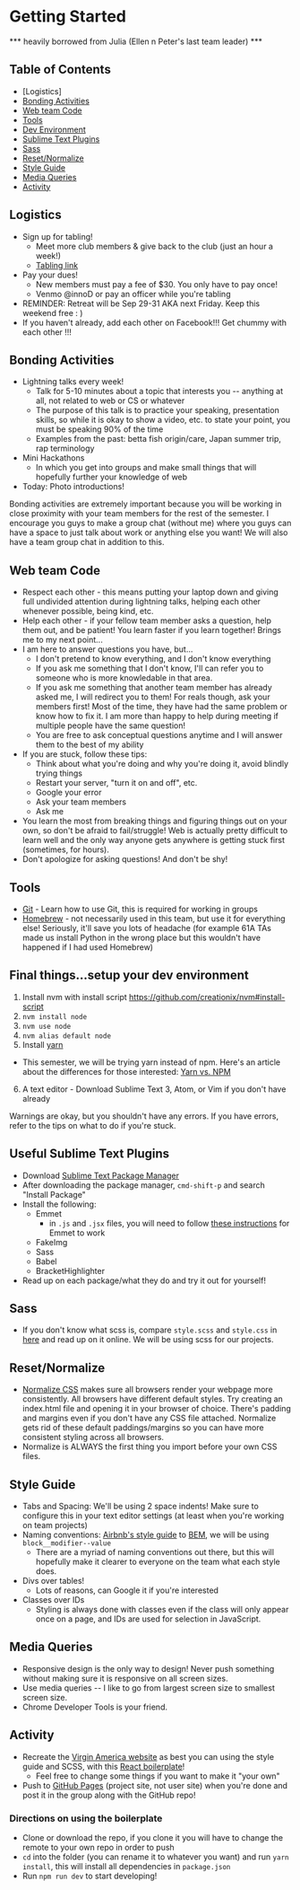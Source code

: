 # Getting Started

*** heavily borrowed from Julia (Ellen n Peter's last team leader) ***

## Table of Contents
* [Logistics]
* [Bonding Activities](#bonding)
* [Web team Code](#code)
* [Tools](#tools)
* [Dev Environment](#dev)
* [Sublime Text Plugins](#sublime)
* [Sass](#sass)
* [Reset/Normalize](#reset)
* [Style Guide](#style)
* [Media Queries](#media)
* [Activity](#activity)

## Logistics <a name="logistics"></a>
* Sign up for tabling!
  * Meet more club members & give back to the club (just an hour a week!)
  * [Tabling link](http://tiny.cc/tubbling)
* Pay your dues!
  * New members must pay a fee of $30. You only have to pay once!
  * Venmo @innoD or pay an officer while you're tabling
* REMINDER: Retreat will be Sep 29-31 AKA next Friday. Keep this weekend free : ) 
* If you haven't already, add each other on Facebook!!! Get chummy with each other !!!


## Bonding Activities <a name="bonding"></a>
* Lightning talks every week!
  * Talk for 5-10 minutes about a topic that interests you -- anything at all, not related to web or CS or whatever
  * The purpose of this talk is to practice your speaking, presentation skills, so while it is okay
    to show a video, etc. to state your point, you must be speaking 90% of the time
  * Examples from the past: betta fish origin/care, Japan summer trip, rap terminology
* Mini Hackathons
  * In which you get into groups and make small things that will hopefully further your knowledge
    of web
* Today: Photo introductions!

Bonding activities are extremely important because you will be working in close proximity with your
team members for the rest of the semester.  I encourage you guys to make a group chat (without me)
where you guys can have a space to just talk about work or anything else you want!  We will also have
a team group chat in addition to this.

## Web team Code <a name="code"></a>
* Respect each other - this means putting your laptop down and giving full undivided attention during
  lightning talks, helping each other whenever possible, being kind, etc.
* Help each other - if your fellow team member asks a question, help them out, and be patient!
  You learn faster if you learn together!  Brings me to my next point...
* I am here to answer questions you have, but...
  * I don't pretend to know everything, and I don't know everything
  * If you ask me something that I don't know, I'll can  refer you to
    someone who is more knowledable in that area.
  * If you ask me something that another team member has already asked me, I will redirect you to
    them! For reals though, ask your members first! Most of the time, they have
    had the same problem or know how to fix it. I am more than happy to help during meeting if 
    multiple people have the same question!
  * You are free to ask conceptual questions anytime and I will answer them to the best of my ability
* If you are stuck, follow these tips:
  * Think about what you're doing and why you're doing it, avoid blindly trying things
  * Restart your server, "turn it on and off", etc.
  * Google your error
  * Ask your team members
  * Ask me
* You learn the most from breaking things and figuring things out on your own, so don't be afraid to
  fail/struggle! Web is actually pretty difficult to learn well and the only way anyone gets
  anywhere is getting stuck first (sometimes, for hours).
* Don't apologize for asking questions! And don't be shy!

## Tools <a name="tools"></a>
* [Git](https://git-scm.com/book/en/v2/Getting-Started-Git-Basics) - Learn how to use Git, this is 
  required for working in groups
* [Homebrew](http://brew.sh/) - not necessarily used in this team, but use it for everything else!
  Seriously, it'll save you lots of headache (for example 61A TAs made us install Python in the
  wrong place but this wouldn't have happened if I had used Homebrew)

## Final things...setup your dev environment <a name="dev"></a>
1. Install nvm with install script https://github.com/creationix/nvm#install-script
2. `nvm install node`
3. `nvm use node`
4. `nvm alias default node`
5. Install [yarn](https://yarnpkg.com/)
  * This semester, we will be trying yarn instead of npm.  Here's an article about the differences
    for those interested: [Yarn vs. NPM](https://yarnpkg.com/)
6. A text editor - Download Sublime Text 3, Atom, or Vim if you don't have already

Warnings are okay, but you shouldn't have any errors.  If you have errors, refer to the tips on what
to do if you're stuck.

## Useful Sublime Text Plugins <a name="sublime"></a>
* Download [Sublime Text Package Manager](https://packagecontrol.io/installation)
* After downloading the package manager, `cmd-shift-p` and search "Install Package"
* Install the following:
  * Emmet
    * in `.js` and `.jsx` files, you will need to follow [these instructions](http://wesbos.com/emmet-react-jsx-sublime/)
    for Emmet to work
  * FakeImg
  * Sass
  * Babel
  * BracketHighlighter
* Read up on each package/what they do and try it out for yourself!

## Sass <a name="sass"></a>
* If you don't know what scss is, compare `style.scss` and `style.css` in [here](https://github.com/jubearsun/web-team-2016/tree/master/Week%202%20-%20Style%20Guide%20and%20Responsive%20Design/style-demo)
  and read up on it online. We will be using scss for our projects.

## Reset/Normalize <a name="reset"></a>
* [Normalize CSS](https://necolas.github.io/normalize.css/) makes sure all browsers render your webpage more consistently. All browsers have different default styles. Try creating an index.html file and opening it in your browser of choice. There's padding and margins even if you don't have any CSS file attached. Normalize gets rid of these default paddings/margins so you can have more consistent styling across all browsers.
* Normalize is ALWAYS the first thing you import before your own CSS files.

## Style Guide <a name="style"></a>
* Tabs and Spacing: We'll be using 2 space indents! Make sure to configure this in your text editor settings (at least when you're working on team projects)
* Naming conventions: [Airbnb's style guide](https://github.com/airbnb/css) to [BEM](http://getbem.com/introduction/), we will be using `block__modifier--value`
  * There are a myriad of naming conventions out there, but this will hopefully make it clearer to everyone on the team what each style does.
* Divs over tables!
  * Lots of reasons, can Google it if you're interested
* Classes over IDs
  * Styling is always done with classes even if the class will only appear once on a page, and IDs are used for selection in JavaScript.

## Media Queries <a name="media"></a>
* Responsive design is the only way to design! Never push something without making sure it is responsive on all screen sizes.
* Use media queries -- I like to go from largest screen size to smallest screen size.
* Chrome Developer Tools is your friend.

## Activity <a name="activity"></a>
* Recreate the [Virgin America website](http://virginamerica.com) as best you can using the style guide and SCSS, with this [React boilerplate](https://github.com/cle1994/react-frontend-boilerplate)!
  * Feel free to change some things if you want to make it "your own"
* Push to [GitHub Pages](https://pages.github.com/) (project site, not user site) when you're done and post it in the group along with the GitHub repo!

### Directions on using the boilerplate
* Clone or download the repo, if you clone it you will have to change the remote to your own repo in order to push
* `cd` into the folder (you can rename it to whatever you want) and run `yarn install`, this will install all dependencies in `package.json`
* Run `npm run dev` to start developing!
